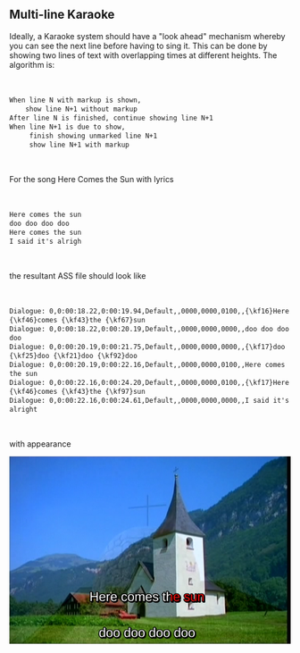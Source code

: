 
##  Multi-line Karaoke 


Ideally, a Karaoke system should have a "look ahead" mechanism whereby
      you can see the next line before having to sing it. This can be done by
      showing two lines of text with overlapping times at different heights.
      The algorithm is:

```

	
When line N with markup is shown,
    show line N+1 without markup
After line N is finished, continue showing line N+1
When line N+1 is due to show,
     finish showing unmarked line N+1
     show line N+1 with markup
	
      
```





For the song Here Comes the Sun with lyrics

```

	
Here comes the sun
doo doo doo doo
Here comes the sun
I said it's alrigh
	
      
```


the resultant ASS file should look like

```

	
Dialogue: 0,0:00:18.22,0:00:19.94,Default,,0000,0000,0100,,{\kf16}Here {\kf46}comes {\kf43}the {\kf67}sun
Dialogue: 0,0:00:18.22,0:00:20.19,Default,,0000,0000,0000,,doo doo doo doo
Dialogue: 0,0:00:20.19,0:00:21.75,Default,,0000,0000,0000,,{\kf17}doo {\kf25}doo {\kf21}doo {\kf92}doo
Dialogue: 0,0:00:20.19,0:00:22.16,Default,,0000,0000,0100,,Here comes the sun
Dialogue: 0,0:00:22.16,0:00:24.20,Default,,0000,0000,0100,,{\kf17}Here {\kf46}comes {\kf43}the {\kf97}sun
Dialogue: 0,0:00:22.16,0:00:24.61,Default,,0000,0000,0000,,I said it's alright
	
      
```


with appearance


![alt text](multiline.png)
